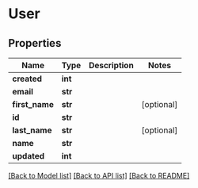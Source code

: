 # User

## Properties
Name | Type | Description | Notes
------------ | ------------- | ------------- | -------------
**created** | **int** |  | 
**email** | **str** |  | 
**first_name** | **str** |  | [optional] 
**id** | **str** |  | 
**last_name** | **str** |  | [optional] 
**name** | **str** |  | 
**updated** | **int** |  | 

[[Back to Model list]](../README.md#documentation-for-models) [[Back to API list]](../README.md#documentation-for-api-endpoints) [[Back to README]](../README.md)


